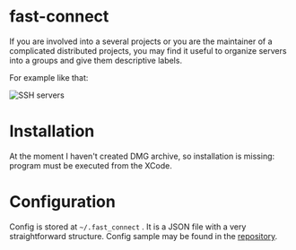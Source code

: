 fast-connect
============

If you are involved into a several projects or you are the maintainer
of a complicated distributed projects, you may find it useful to
organize servers into a groups and give them descriptive labels.

For example like that:

![SSH servers](http://img-fotki.yandex.ru/get/6607/57036399.1/0_74509_e20021e9_L.jpg)

# Installation

At the moment I haven't created DMG archive, so installation is missing:
program must be executed from the XCode.

# Configuration

Config is stored at `~/.fast_connect` . It is a JSON file with a very
straightforward structure. Config sample may be found in the
[repository](https://github.com/xni/fast-connect/blob/master/.fast_connect.sample).
